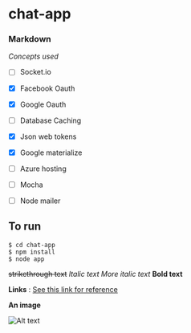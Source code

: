 # chat-app




### Markdown

*Concepts used*

- [ ] Socket.io
- [X] Facebook Oauth
- [X] Google Oauth
- [ ] Database Caching
- [X] Json web tokens
- [X] Google materialize
- [ ] Azure hosting
- [ ] Mocha
- [ ] Node mailer





## To run
```
$ cd chat-app
$ npm install
$ node app
```




~~strikethrough text~~
*Italic text*
_More italic text_
__Bold text__





__Links__ : [See this link for reference](http://https://confluence.atlassian.com/bitbucketserver/markdown-syntax-guide-776639995.html)





__An image__

![Alt text](https://cdn-images-1.medium.com/max/2000/1*aeWo6e6FC8InJwBl3TmpDw.jpeg)
